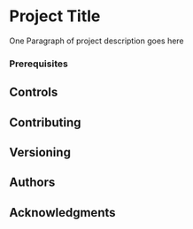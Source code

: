 # Project Title

One Paragraph of project description goes here

### Prerequisites

## Controls

## Contributing

## Versioning

## Authors

## Acknowledgments
